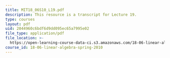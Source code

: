 ```yaml
---
title: MIT18_06S10_L19.pdf
description: This resource is a transcript for Lecture 19.
type: courses
layout: pdf
uid: 2044960c6bdf6d9dd095ec65a7995e02
file_type: application/pdf
file_location: >-
  https://open-learning-course-data-ci.s3.amazonaws.com/18-06-linear-algebra-spring-2010/2044960c6bdf6d9dd095ec65a7995e02_MIT18_06S10_L19.pdf
course_id: 18-06-linear-algebra-spring-2010
---
```

